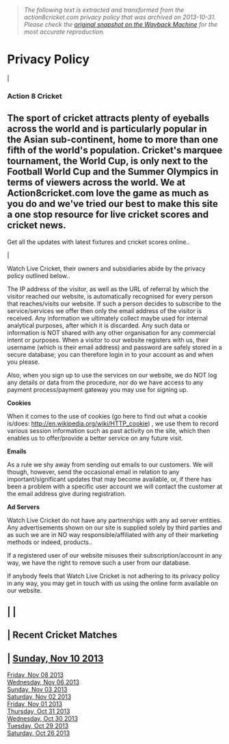 > *The following text is extracted and transformed from the action8cricket.com privacy policy that was archived on 2013-10-31. Please check the [original snapshot on the Wayback Machine](https://web.archive.org/web/20131031151105id_/http%3A//action8cricket.com/privacy_policy.htm) for the most accurate reproduction.*

# Privacy Policy

|   
  
### Action 8 Cricket

The sport of cricket attracts plenty of eyeballs across the world and is particularly popular in the Asian sub-continent, home to more than one fifth of the world's population. Cricket's marquee tournament, the World Cup, is only next to the Football World Cup and the Summer Olympics in terms of viewers across the world. We at Action8cricket.com love the game as much as you do and we've tried our best to make this site a one stop resource for live cricket scores and cricket news.   
---  
  
Get all the updates with latest fixtures and cricket scores online..  
  
|   
  
  
Watch Live Cricket, their owners and subsidiaries abide by the privacy policy outlined below..

The IP address of the visitor, as well as the URL of referral by which the visitor reached our website, is automatically recognised for every person that reaches/visits our website. If such a person decides to subscribe to the service/services we offer then only the email address of the visitor is received. Any information we ultimately collect maybe used for internal analytical purposes, after which it is discarded. Any such data or information is NOT shared with any other organisation for any commercial intent or purposes. When a visitor to our website registers with us, their username (which is their email address) and password are safely stored in a secure database; you can therefore login in to your account as and when you please.   


Also, when you sign up to use the services on our website, we do NOT log any details or data from the procedure, nor do we have access to any payment process/payment gateway you may use for signing up.

**Cookies**

When it comes to the use of cookies (go here to find out what a cookie is/does: http://en.wikipedia.org/wiki/HTTP_cookie) , we use them to record various session information such as past activity on the site, which then enables us to offer/provide a better service on any future visit.

**Emails**

As a rule we shy away from sending out emails to our customers. We will though, however, send the occasional email in relation to any important/significant updates that may become available, or, if there has been a problem with a specific user account we will contact the customer at the email address give during registration.

**Ad Servers**

Watch Live Cricket do not have any partnerships with any ad server entities. Any advertisements shown on our site is supplied solely by third parties and as such we are in NO way responsible/affiliated with any of their marketing methods or indeed, products.. 

If a registered user of our website misuses their subscription/account in any way, we have the right to remove such a user from our database.

If anybody feels that Watch Live Cricket is not adhering to its privacy policy in any way, you may get in touch with us using the online form available on our website. 

|  |   
---  
| Recent Cricket Matches  
---  
| [Sunday, Nov 10 2013](https://web.archive.org/web/20131031151105id_/http%3A//action8cricket.com/cricketshowdate-10_nov_2013.htm)  
---  
[Friday, Nov 08 2013](https://web.archive.org/web/20131031151105id_/http%3A//action8cricket.com/cricketshowdate-08_nov_2013.htm)  
[Wednesday, Nov 06 2013](https://web.archive.org/web/20131031151105id_/http%3A//action8cricket.com/cricketshowdate-06_nov_2013.htm)  
[Sunday, Nov 03 2013](https://web.archive.org/web/20131031151105id_/http%3A//action8cricket.com/cricketshowdate-03_nov_2013.htm)  
[Saturday, Nov 02 2013](https://web.archive.org/web/20131031151105id_/http%3A//action8cricket.com/cricketshowdate-02_nov_2013.htm)  
[Friday, Nov 01 2013](https://web.archive.org/web/20131031151105id_/http%3A//action8cricket.com/cricketshowdate-01_nov_2013.htm)  
[Thursday, Oct 31 2013](https://web.archive.org/web/20131031151105id_/http%3A//action8cricket.com/cricketshowdate-31_oct_2013.htm)  
[Wednesday, Oct 30 2013](https://web.archive.org/web/20131031151105id_/http%3A//action8cricket.com/cricketshowdate-30_oct_2013.htm)  
[Tuesday, Oct 29 2013](https://web.archive.org/web/20131031151105id_/http%3A//action8cricket.com/cricketshowdate-29_oct_2013.htm)  
[Saturday, Oct 26 2013](https://web.archive.org/web/20131031151105id_/http%3A//action8cricket.com/cricketshowdate-26_oct_2013.htm)

